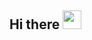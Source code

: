 <h2>Hi there <a href="https://dayanruben.com"><img height="30px" width="30px" src="https://github.com/dayanruben/dayanruben/assets/6559692/f7457a0d-071b-498f-8e06-1a1e3891be31"></img></a></h2>
